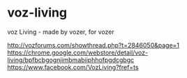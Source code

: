 # voz-living
voz Living - made by vozer, for vozer

http://vozforums.com/showthread.php?t=2846050&page=1
https://chrome.google.com/webstore/detail/voz-living/bpfbcbgognjimbmabiiphhofpgdcgbgc
https://www.facebook.com/VozLiving?fref=ts
